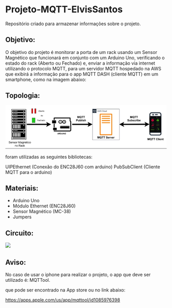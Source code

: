 # Projeto-MQTT-ElvisSantos
 Repositório criado para armazenar informações sobre o projeto.
## Objetivo:
O objetivo do projeto é monitorar a porta de um rack usando um Sensor Magnético que funcionará em conjunto com um Arduino Uno, verificando o estado do rack (Aberto ou Fechado) e, enviar a informação via internet utilizando o protocolo MQTT, para um servidor MQTT hospedado na AWS que exibirá a informação para o app MQTT DASH (cliente MQTT) em um smartphone, como na imagem abaixo:

## Topologia:
![Topologia](https://github.com/Sessional-druid/Projeto-MQTT-ElvisSantos/blob/main/Projeto-MQTT.jpg?raw=true)

foram utilizadas as seguintes bibliotecas:

UIPEthernet (Conexão do ENC28J60 com arduino)
PubSubClient (Cliente MQTT para o arduino)

## Materiais:
- Arduino Uno
- Módulo Ethernet (ENC28J60)
- Sensor Magnético (MC-38)
- Jumpers

## Circuito:
![](https://camo.githubusercontent.com/ad1da211b35b60b23fb095a64e76dc6504d0c3229e853bd82a69a4d5d27bbb88/68747470733a2f2f692e696d6775722e636f6d2f594947477453472e706e67)

## Aviso:
No caso de usar o iphone para realizar o projeto, o app que deve ser utilizado é: MQTTool.

que pode ser encontrado na App store ou no link abaixo:

https://apps.apple.com/us/app/mqttool/id1085976398
